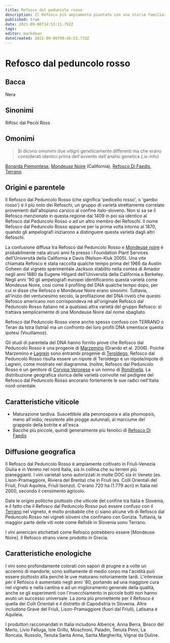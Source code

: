 ```yaml
---
title: Refosco dal peduncolo rosso
description: Il Refosco più ampiamente piantato con una storia familiare complessa, produce rossi aspri ma potenzialmente interessanti in Friuli e Slovenia.
published: true
date: 2021-09-06T14:53:11.792Z
tags: 
editor: markdown
dateCreated: 2021-09-06T09:45:51.733Z
---
```


# Refosco dal peduncolo rosso

## Bacca
Nera
## Sinonimi
Rifòsc dal Pecòl Ròss

## Omonimi
> Si dicono omonimi due vitigni geneticamente differenti ma che erano considerati identici prima dell'avvento dell'analisi genetica
{.is-info}

[Bonarda Piemontese](/vitigni/bacca-nera/bonarda-piemontese), [Mondeuse Noire](/vitigni/bacca-nera/mondeuse-noire) (California), [Refosco Di Faedis](/vitigni/bacca-nera/refosco-di-faedis), [Terrano](/vitigni/bacca-nera/terrano)

## Origini e parentele
Il Refosco dal Peduncolo Rosso (che significa 'pedicello rosso', o 'gambo rosso') è il più noto dei Refoschi, un gruppo di varietà strettamente correlate provenienti dall'altopiano carsico al confine italo-sloveno. Non si sa se il Refosco menzionato in questa regione dal 1409 in poi sia identico al Refosco dal Peduncolo Rosso o ad un altro membro dei Refoschi. Il nome Refosco dal Peduncolo Rosso apparve per la prima volta intorno al 1870, quando gli ampelografi iniziarono a distinguere questa varietà dagli altri Refoschi.

La confusione diffusa tra Refosco dal Peduncolo Rosso e [Mondeuse noire](/vitigni/bacca-nera/mondeuse-noire) è probabilmente nata alcuni anni fa presso i Foundation Plant Services dell'Università della California a Davis (Nelson-Kluk 2005). Una vite chiamata Refosco è stata raccolta qualche tempo prima del 1966 da Austin Goheen dal vigneto sperimentale Jackson stabilito nella contea di Amador negli anni 1880 da Eugene Hilgard dell'Università della California a Berkeley. Negli anni '90 gli ampelografi europei identificarono questa varietà come Mondeuse Noire, così come il profiling del DNA qualche tempo dopo, per cui si disse che Refosco e Mondeuse Noire erano sinonimi. Tuttavia, all'inizio del ventunesimo secolo, la profilazione del DNA rivelò che questo Refosco americano non corrispondeva né all'originale Refosco dal Peduncolo Rosso italiano né a qualsiasi altra varietà del gruppo Refosco: si trattava semplicemente di una Mondeuse Noire dal nome sbagliato.

Refosco dal Peduncolo Rosso viene anche spesso confuso con TERRANO o Teran da Istra (Istria) ma un confronto dei loro profili DNA smentisce questa ipotesi (Vouillamoz).

Gli studi di parentela del DNA hanno fornito prove che Refosco dal Peduncolo Rosso è una progenie di [Marzemino](/vitigni/bacca-nera/marzemino) (Grando et al. 2006). Poiché Marzemino e [Lagrein](/vitigni/bacca-nera/lagrein) sono entrambi progenie di [Teroldego](/vitigni/bacca-nera/teroldego), Refosco dal Peduncolo Rosso risulta essere un nipote di Teroldego e un nipote/nipote di Lagrein, come mostrato nel diagramma. Inoltre, Refosco dal Peduncolo Rosso è un genitore di [Corvina Veronese](/vitigni/bacca-nera/corvina-veronese) e un nonno di [Rondinella](/vitigni/bacca-nera/rondinella). La distribuzione geografica storica delle varietà coinvolte nel pedigree del Refosco dal Peduncolo Rosso ancorano fortemente le sue radici nell'Italia nord-orientale.

## Caratteristiche viticole
- Maturazione tardiva. Suscettibile alla peronospora e alla phomopsis, meno all'oidio; resistente alle piogge autunnali, al marciume del grappolo della botrite e all'esca
- Bacche più piccole, quindi generalmente più fenolici di [Refosco Di Faedis](/vitigni/bacca-nera/refosco-di-faedis)

## Diffusione geografica
Il Refosco dal Peduncolo Rosso è ampiamente coltivato in Friuli-Venezia Giulia e in Veneto nel nord Italia, sia in collina che su terreni più pianeggianti. I vini varietali sono autorizzati in molte DOC sia in Veneto (es. Lison-Pramaggiore, Riviera del Brenta) che in Friuli (es. Colli Orientali del Friuli, Friuli Aquileia, Friuli Isonzo).  C'erano 720 ha (1.779 acri) in Italia nel 2000, secondo il censimento agricolo.

Date le origini politiche piuttosto che viticole del confine tra Italia e Slovenia, e il fatto che il Refosco dal Peduncolo Rosso può essere confuso con il [Terrano](/vitigni/bacca-nera/terrano) nel vigneto, è molto probabile che ci siano alcune viti di Refosco dal Peduncolo Rosso nei vigneti sloveni che confinano con Gorizia. Tuttavia, la maggior parte delle viti note come Refošk in Slovenia sono Terrano.

I vini americani etichettati come Refosco potrebbero essere [Mondeuse Noire]. Il Refosco strano viene prodotto in Grecia.

## Caratteristiche enologiche
I vini sono profondamente colorati con sapori di prugne e a volte un accenno di mandorle; sono solitamente di medio corpo ma l'acidità può essere piuttosto alta perché le uve maturano notoriamente tardi. L'interesse per il Refosco è aumentato negli anni '80, portando ad una maggiore cura nel vigneto e nella cantina e ad un miglioramento generale della qualità, anche se gli esperimenti con l'invecchiamento in piccole botti non hanno avuto un successo universale. La zona più promettente per il Refosco è quella dei Colli Orientali e il distretto di Capodistria in Slovenia. Altre includono Grave del Friuli, Lison-Pramaggiore (fuori dal Friuli), Latisana e Aquileia.

I produttori raccomandati in Italia includono Alberice, Anna Berra, Bosco del Merlo, Livio Felluga, Iole Grillo, Moschioni, Paladin, Tenuta Pinni, La Roncaia, Russolo, Tenuta Santa Anna, Santa Margherita, Vignai da Duline.